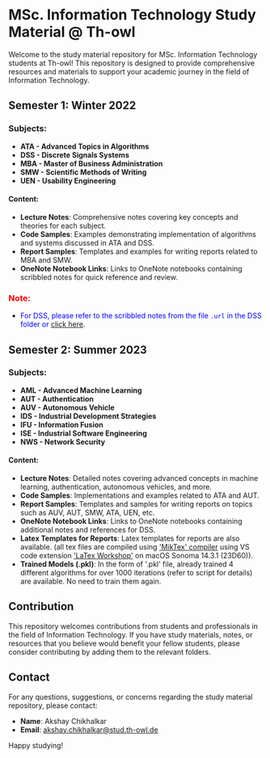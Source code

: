 # MSc. Information Technology Study Material @ Th-owl

Welcome to the study material repository for MSc. Information Technology students at Th-owl! This repository is designed to provide comprehensive resources and materials to support your academic journey in the field of Information Technology.

## Semester 1: Winter 2022

### Subjects:

- **ATA - Advanced Topics in Algorithms**
- **DSS - Discrete Signals Systems**
- **MBA - Master of Business Administration**
- **SMW - Scientific Methods of Writing**
- **UEN - Usability Engineering**

#### Content:
- **Lecture Notes**: Comprehensive notes covering key concepts and theories for each subject.
- **Code Samples**: Examples demonstrating implementation of algorithms and systems discussed in ATA and DSS.
- **Report Samples**: Templates and examples for writing reports related to MBA and SMW.
- **OneNote Notebook Links**: Links to OneNote notebooks containing scribbled notes for quick reference and review.

### <span style="color:red">Note:</span>
- <span style="color:blue"> For DSS, please refer to the scribbled notes from the file `.url` in the DSS folder or [click here](https://1drv.ms/o/s!Ao-9KOZo7bY9gWRqYJ6VQ9kSn4tp?e=y5hykQ).</span>

## Semester 2: Summer 2023

### Subjects:

- **AML - Advanced Machine Learning**
- **AUT - Authentication**
- **AUV - Autonomous Vehicle**
- **IDS - Industrial Development Strategies**
- **IFU - Information Fusion**
- **ISE - Industrial Software Engineering**
- **NWS - Network Security**

#### Content:
- **Lecture Notes**: Detailed notes covering advanced concepts in machine learning, authentication, autonomous vehicles, and more.
- **Code Samples**: Implementations and examples related to ATA and AUT.
- **Report Samples**: Templates and samples for writing reports on topics such as AUV, AUT, SMW, ATA, UEN, etc.
- **OneNote Notebook Links**: Links to OneNote notebooks containing additional notes and references for DSS.
- **Latex Templates for Reports**: Latex templates for reports are also available. (all tex files are compiled using ['MikTex' compiler](https://miktex.org/howto/install-miktex-mac) using VS code extension ['LaTex Workshop'](https://marketplace.visualstudio.com/items?itemName=James-Yu.latex-workshop) on macOS Sonoma 14.3.1 (23D60)).
- **Trained Models (.pkl)**: In the form of '.pkl' file, already trained 4 different algorithms for over 1000 iterations (refer to script for details) are available. No need to train them again.

## Contribution

This repository welcomes contributions from students and professionals in the field of Information Technology. If you have study materials, notes, or resources that you believe would benefit your fellow students, please consider contributing by adding them to the relevant folders.

## Contact

For any questions, suggestions, or concerns regarding the study material repository, please contact:

- **Name**: Akshay Chikhalkar
- **Email**: akshay.chikhalkar@stud.th-owl.de

Happy studying!
